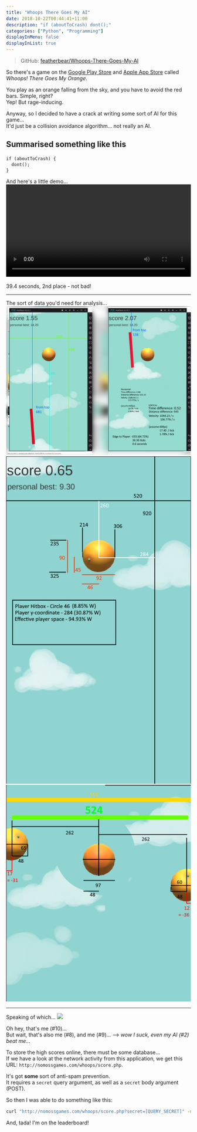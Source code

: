```yaml
---
title: "Whoops There Goes My AI"
date: 2018-10-22T00:44:41+11:00
description: "if (aboutToCrash) dont();"
categories: ["Python", "Programming"]
displayInMenu: false
displayInList: true
---
```


> GitHub: [featherbear/Whoops-There-Goes-My-AI](https://github.com/featherbear/Whoops-There-Goes-My-AI/)

So there's a game on the [Google Play Store](https://play.google.com/store/apps/details?id=com.NoMossStudios.WhoopsThereGoesMyOrange) and [Apple App Store](https://itunes.apple.com/au/app/whoops-there-goes-my-orange/id1439146494) called _Whoops! There Goes My Orange_.

You play as an orange falling from the sky, and you have to avoid the red bars. Simple, right?  
Yep! But rage-inducing.

Anyway, so I decided to have a crack at writing some sort of AI for this game...  
It'd just be a collision avoidance algorithm... not really an AI.

## Summarised something like this
```pseudo
if (aboutToCrash) {
  dont();
}
```

And here's a little demo...
<video controls src="https://github.com/featherbear/Whoops-There-Goes-My-AI/blob/master/Demo.mp4?raw=true" style="width: 100%"></video>

39.4 seconds, 2nd place - not bad!

---

The sort of data you'd need for analysis...
![](https://raw.githubusercontent.com/featherbear/Whoops-There-Goes-My-AI/master/docs/velcocity.png)
![](https://raw.githubusercontent.com/featherbear/Whoops-There-Goes-My-AI/master/docs/data.png)
![](https://raw.githubusercontent.com/featherbear/Whoops-There-Goes-My-AI/master/docs/effective%20player%20space.png)

---

Speaking of which...
![](https://is5-ssl.mzstatic.com/image/thumb/Purple128/v4/5d/73/bc/5d73bc2a-8f99-4cd2-ef20-3689ebcc8c1e/pr_source.jpg/690x0w.jpg)

Oh hey, that's me (#10)...  
But wait, that's also me (#8), and me (#9)... --> _wow I suck, even my AI (#2) beat me..._

To store the high scores online, there must be some database...  
If we have a look at the network activity from this application, we get this URL: `http://nomossgames.com/whoops/score.php`.  

It's got **some** sort of anti-spam prevention.  
It requires a `secret` query argument, as well as a `secret` body argument (POST).  

So then I was able to do something like this:
```bash
curl "http://nomossgames.com/whoops/score.php?secret=[QUERY_SECRET]" -d "score=26.16&secret=[POST_SECRET]&name=z5206677"
```

And, tada! I'm on the leaderboard!
